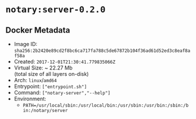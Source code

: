 # `notary:server-0.2.0`

## Docker Metadata

- Image ID: `sha256:2b2420e89cd2f8bc6ca717fa788c5de67872b104f36ad61d52ed3c8eaf8af58a`
- Created: `2017-12-01T21:30:41.779835066Z`
- Virtual Size: ~ 22.27 Mb  
  (total size of all layers on-disk)
- Arch: `linux`/`amd64`
- Entrypoint: `["entrypoint.sh"]`
- Command: `["notary-server","--help"]`
- Environment:
  - `PATH=/usr/local/sbin:/usr/local/bin:/usr/sbin:/usr/bin:/sbin:/bin:/notary/server`
